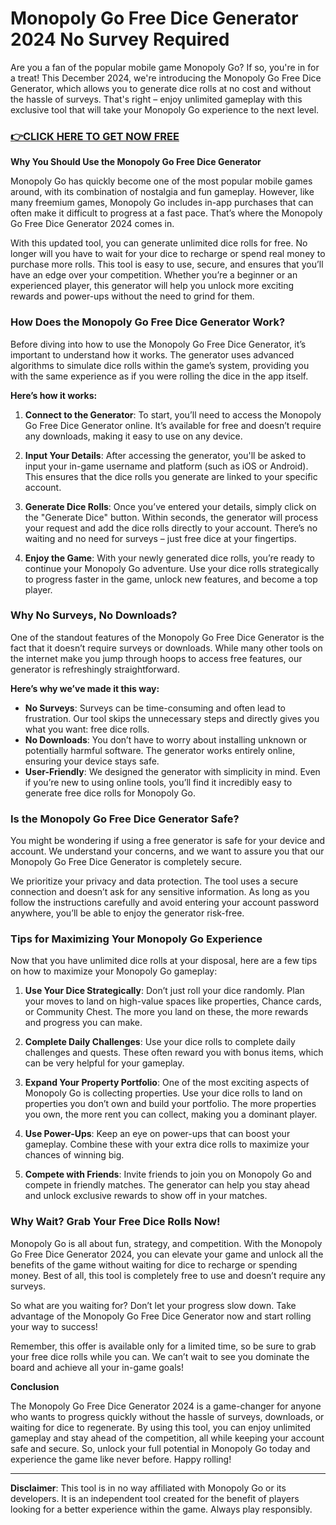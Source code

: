 # Monopoly Go Free Dice Generator 2024 No Survey Required

Are you a fan of the popular mobile game Monopoly Go? If so, you're in for a treat! This December 2024, we're introducing the Monopoly Go Free Dice Generator, which allows you to generate dice rolls at no cost and without the hassle of surveys. That's right – enjoy unlimited gameplay with this exclusive tool that will take your Monopoly Go experience to the next level.

### [👉CLICK HERE TO GET NOW FREE](https://freeforyou.xyz/monopoly/go/)

**Why You Should Use the Monopoly Go Free Dice Generator**

Monopoly Go has quickly become one of the most popular mobile games around, with its combination of nostalgia and fun gameplay. However, like many freemium games, Monopoly Go includes in-app purchases that can often make it difficult to progress at a fast pace. That’s where the Monopoly Go Free Dice Generator 2024 comes in.

With this updated tool, you can generate unlimited dice rolls for free. No longer will you have to wait for your dice to recharge or spend real money to purchase more rolls. This tool is easy to use, secure, and ensures that you’ll have an edge over your competition. Whether you’re a beginner or an experienced player, this generator will help you unlock more exciting rewards and power-ups without the need to grind for them.

### How Does the Monopoly Go Free Dice Generator Work?

Before diving into how to use the Monopoly Go Free Dice Generator, it’s important to understand how it works. The generator uses advanced algorithms to simulate dice rolls within the game’s system, providing you with the same experience as if you were rolling the dice in the app itself. 

**Here’s how it works:**

1. **Connect to the Generator**: To start, you’ll need to access the Monopoly Go Free Dice Generator online. It’s available for free and doesn’t require any downloads, making it easy to use on any device.

2. **Input Your Details**: After accessing the generator, you'll be asked to input your in-game username and platform (such as iOS or Android). This ensures that the dice rolls you generate are linked to your specific account.

3. **Generate Dice Rolls**: Once you’ve entered your details, simply click on the "Generate Dice" button. Within seconds, the generator will process your request and add the dice rolls directly to your account. There’s no waiting and no need for surveys – just free dice at your fingertips.

4. **Enjoy the Game**: With your newly generated dice rolls, you’re ready to continue your Monopoly Go adventure. Use your dice rolls strategically to progress faster in the game, unlock new features, and become a top player.

### Why No Surveys, No Downloads?

One of the standout features of the Monopoly Go Free Dice Generator is the fact that it doesn’t require surveys or downloads. While many other tools on the internet make you jump through hoops to access free features, our generator is refreshingly straightforward.

**Here’s why we’ve made it this way:**

- **No Surveys**: Surveys can be time-consuming and often lead to frustration. Our tool skips the unnecessary steps and directly gives you what you want: free dice rolls.
- **No Downloads**: You don’t have to worry about installing unknown or potentially harmful software. The generator works entirely online, ensuring your device stays safe.
- **User-Friendly**: We designed the generator with simplicity in mind. Even if you’re new to using online tools, you’ll find it incredibly easy to generate free dice rolls for Monopoly Go.

### Is the Monopoly Go Free Dice Generator Safe?

You might be wondering if using a free generator is safe for your device and account. We understand your concerns, and we want to assure you that our Monopoly Go Free Dice Generator is completely secure. 

We prioritize your privacy and data protection. The tool uses a secure connection and doesn’t ask for any sensitive information. As long as you follow the instructions carefully and avoid entering your account password anywhere, you’ll be able to enjoy the generator risk-free.

### Tips for Maximizing Your Monopoly Go Experience

Now that you have unlimited dice rolls at your disposal, here are a few tips on how to maximize your Monopoly Go gameplay:

1. **Use Your Dice Strategically**: Don’t just roll your dice randomly. Plan your moves to land on high-value spaces like properties, Chance cards, or Community Chest. The more you land on these, the more rewards and progress you can make.

2. **Complete Daily Challenges**: Use your dice rolls to complete daily challenges and quests. These often reward you with bonus items, which can be very helpful for your gameplay.

3. **Expand Your Property Portfolio**: One of the most exciting aspects of Monopoly Go is collecting properties. Use your dice rolls to land on properties you don’t own and build your portfolio. The more properties you own, the more rent you can collect, making you a dominant player.

4. **Use Power-Ups**: Keep an eye on power-ups that can boost your gameplay. Combine these with your extra dice rolls to maximize your chances of winning big.

5. **Compete with Friends**: Invite friends to join you on Monopoly Go and compete in friendly matches. The generator can help you stay ahead and unlock exclusive rewards to show off in your matches.

### Why Wait? Grab Your Free Dice Rolls Now!

Monopoly Go is all about fun, strategy, and competition. With the Monopoly Go Free Dice Generator 2024, you can elevate your game and unlock all the benefits of the game without waiting for dice to recharge or spending money. Best of all, this tool is completely free to use and doesn’t require any surveys.

So what are you waiting for? Don’t let your progress slow down. Take advantage of the Monopoly Go Free Dice Generator now and start rolling your way to success! 

Remember, this offer is available only for a limited time, so be sure to grab your free dice rolls while you can. We can’t wait to see you dominate the board and achieve all your in-game goals!

**Conclusion**

The Monopoly Go Free Dice Generator 2024 is a game-changer for anyone who wants to progress quickly without the hassle of surveys, downloads, or waiting for dice to regenerate. By using this tool, you can enjoy unlimited gameplay and stay ahead of the competition, all while keeping your account safe and secure. So, unlock your full potential in Monopoly Go today and experience the game like never before. Happy rolling!

---

**Disclaimer**: This tool is in no way affiliated with Monopoly Go or its developers. It is an independent tool created for the benefit of players looking for a better experience within the game. Always play responsibly.
